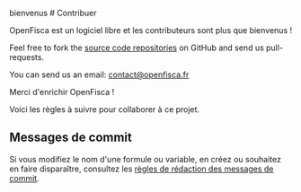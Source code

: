 bienvenus # Contribuer

OpenFisca est un logiciel libre et les contributeurs sont plus que bienvenus !

Feel free to fork the [source code repositories](https://github.com/openfisca) on GitHub and send us pull-requests.

You can send us an email: contact@openfisca.fr

Merci d'enrichir OpenFisca !

Voici les règles à suivre pour collaborer à ce projet.

## Messages de commit

Si vous modifiez le nom d'une formule ou variable, en créez ou souhaitez en faire disparaître, consultez les [règles de rédaction des messages de commit](https://github.com/openfisca/openfisca-france/wiki/Messages-de-commit).

